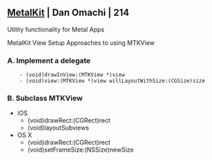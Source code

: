 
## [MetalKit](607-1-metalkit.md) | Dan Omachi | 214

Utility functionality for Metal Apps

MetalKit View Setup
Approaches to using MTKView

### A. Implement a delegate

```
    - (void)drawInView:(MTKView *)view
    - (void)view:(MTKView *)view willLayoutWithSize:(CGSize)size
```

### B. Subclass MTKView


- iOS
    - (void)drawRect:(CGRect)rect
    - (void)layoutSubviews
- OS X
    - (void)drawRect:(CGRect)rect
    - (void)setFrameSize:(NSSize)newSize


